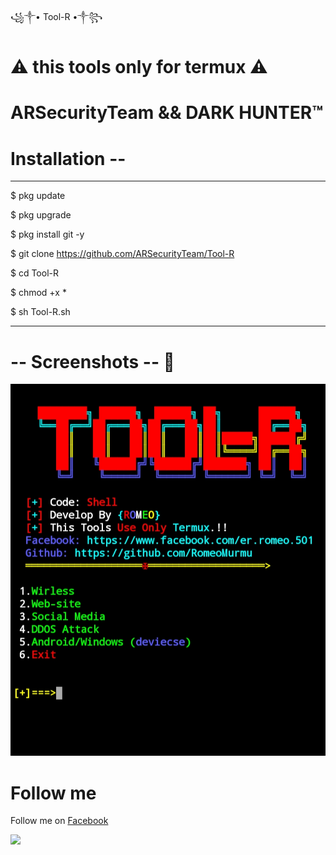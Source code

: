 
<h>  ꧁༒• Tool-R •༒꧂ </h>



# ⚠ this tools only for termux ⚠ 


# ARSecurityTeam && DARK HUNTER™


# Installation --

--------------------------------------------------------


$ pkg update 

$ pkg upgrade

$ pkg install git -y

$ git clone https://github.com/ARSecurityTeam/Tool-R

$ cd Tool-R

$ chmod +x *

$ sh Tool-R.sh


--------------------------------------------------------


# -- Screenshots -- 👀

<img src="https://github.com/ARSecurityTeam/Tool-R/blob/master/Screenshot/IMG_20201001_203030.jpg" size="890px">


# Follow me

<p>Follow me on <a href="https://www.facebook.com/your.DaD.06"> Facebook </a></p>

![](https://komarev.com/ghpvc/?username=your-github-ARSecurityTeam)

